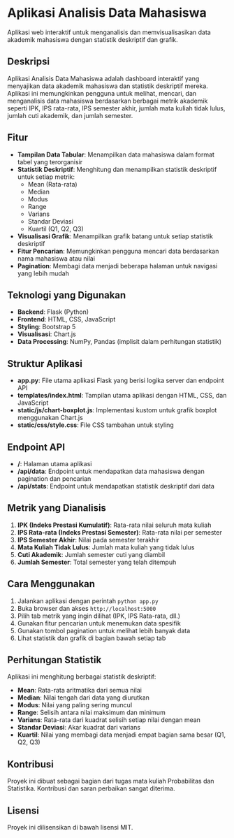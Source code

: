 # Aplikasi Analisis Data Mahasiswa

Aplikasi web interaktif untuk menganalisis dan memvisualisasikan data akademik mahasiswa dengan statistik deskriptif dan grafik.

## Deskripsi

Aplikasi Analisis Data Mahasiswa adalah dashboard interaktif yang menyajikan data akademik mahasiswa dan statistik deskriptif mereka. Aplikasi ini memungkinkan pengguna untuk melihat, mencari, dan menganalisis data mahasiswa berdasarkan berbagai metrik akademik seperti IPK, IPS rata-rata, IPS semester akhir, jumlah mata kuliah tidak lulus, jumlah cuti akademik, dan jumlah semester.

## Fitur

- **Tampilan Data Tabular**: Menampilkan data mahasiswa dalam format tabel yang terorganisir
- **Statistik Deskriptif**: Menghitung dan menampilkan statistik deskriptif untuk setiap metrik:
  - Mean (Rata-rata)
  - Median
  - Modus
  - Range
  - Varians
  - Standar Deviasi
  - Kuartil (Q1, Q2, Q3)
- **Visualisasi Grafik**: Menampilkan grafik batang untuk setiap statistik deskriptif
- **Fitur Pencarian**: Memungkinkan pengguna mencari data berdasarkan nama mahasiswa atau nilai
- **Pagination**: Membagi data menjadi beberapa halaman untuk navigasi yang lebih mudah

## Teknologi yang Digunakan

- **Backend**: Flask (Python)
- **Frontend**: HTML, CSS, JavaScript
- **Styling**: Bootstrap 5
- **Visualisasi**: Chart.js
- **Data Processing**: NumPy, Pandas (implisit dalam perhitungan statistik)

## Struktur Aplikasi

- **app.py**: File utama aplikasi Flask yang berisi logika server dan endpoint API
- **templates/index.html**: Tampilan utama aplikasi dengan HTML, CSS, dan JavaScript
- **static/js/chart-boxplot.js**: Implementasi kustom untuk grafik boxplot menggunakan Chart.js
- **static/css/style.css**: File CSS tambahan untuk styling

## Endpoint API

- **/**: Halaman utama aplikasi
- **/api/data**: Endpoint untuk mendapatkan data mahasiswa dengan pagination dan pencarian
- **/api/stats**: Endpoint untuk mendapatkan statistik deskriptif dari data

## Metrik yang Dianalisis

1. **IPK (Indeks Prestasi Kumulatif)**: Rata-rata nilai seluruh mata kuliah
2. **IPS Rata-rata (Indeks Prestasi Semester)**: Rata-rata nilai per semester
3. **IPS Semester Akhir**: Nilai pada semester terakhir
4. **Mata Kuliah Tidak Lulus**: Jumlah mata kuliah yang tidak lulus
5. **Cuti Akademik**: Jumlah semester cuti yang diambil
6. **Jumlah Semester**: Total semester yang telah ditempuh

## Cara Menggunakan

1. Jalankan aplikasi dengan perintah `python app.py`
2. Buka browser dan akses `http://localhost:5000`
3. Pilih tab metrik yang ingin dilihat (IPK, IPS Rata-rata, dll.)
4. Gunakan fitur pencarian untuk menemukan data spesifik
5. Gunakan tombol pagination untuk melihat lebih banyak data
6. Lihat statistik dan grafik di bagian bawah setiap tab

## Perhitungan Statistik

Aplikasi ini menghitung berbagai statistik deskriptif:

- **Mean**: Rata-rata aritmatika dari semua nilai
- **Median**: Nilai tengah dari data yang diurutkan
- **Modus**: Nilai yang paling sering muncul
- **Range**: Selisih antara nilai maksimum dan minimum
- **Varians**: Rata-rata dari kuadrat selisih setiap nilai dengan mean
- **Standar Deviasi**: Akar kuadrat dari varians
- **Kuartil**: Nilai yang membagi data menjadi empat bagian sama besar (Q1, Q2, Q3)

## Kontribusi

Proyek ini dibuat sebagai bagian dari tugas mata kuliah Probabilitas dan Statistika. Kontribusi dan saran perbaikan sangat diterima.

## Lisensi

Proyek ini dilisensikan di bawah lisensi MIT.
